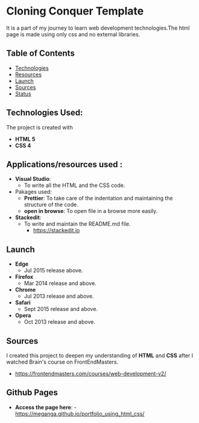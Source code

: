 # Cloning Conquer Template

It is a part of my journey to learn web development technologies.The html page is made using only css and no external libraries.

## Table of Contents

- [Technologies](#technologies-used)
- [Resources](#Applications/resources-used)
- [Launch](#launch)
- [Sources](#sources)
- [Status](#github-pages)

## Technologies Used:

The project is created with

- **HTML 5**
- **CSS 4**

## Applications/resources used :

- **Visual Studio**:
  - To write all the HTML and the CSS code.
- Pakages used:
  - **Prettier**: To take care of the indentation and maintaining the structure of the code.
  - **open in browse**: To open file in a browse more easily.
- **Stackedit**:
  - To write and maintain the README.md file.
    - https://stackedit.io

## Launch

- **Edge**
  - Jul 2015 release above.
- **Firefox**
  - Mar 2014 release and above.
- **Chrome**
  - Jul 2013 release and above.
- **Safari**
  - Sept 2015 release and above.
- **Opera**
  - Oct 2013 release and above.

## Sources

I created this project to deepen my understanding of **HTML** and **CSS** after I watched Brain's course on FrontEndMasters.

- https://frontendmasters.com/courses/web-development-v2/

## Github Pages

- **Access the page here**: - https://meganga.github.io/portfolio_using_html_css/
